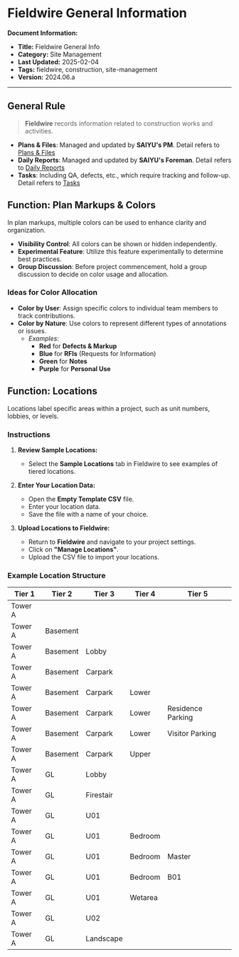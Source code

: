# Fieldwire General Information

**Document Information:**
- **Title:** Fieldwire General Info
- **Category:** Site Management
- **Last Updated:** 2025-02-04
- **Tags:** fieldwire, construction, site-management
- **Version:** 2024.06.a

---

## General Rule

> **Fieldwire** records information related to construction works and activities.

- **Plans & Files**: Managed and updated by **SAIYU's PM**. Detail refers to [Plans & Files](./plans-and-files.md)
- **Daily Reports**: Managed and updated by **SAIYU's Foreman**. Detail refers to [Daily Reports](./daily-reports.md)
- **Tasks**: Including QA, defects, etc., which require tracking and follow-up. Detail refers to [Tasks](./tasks.md)

## Function: Plan Markups & Colors

In plan markups, multiple colors can be used to enhance clarity and organization.

- **Visibility Control**: All colors can be shown or hidden independently.
- **Experimental Feature**: Utilize this feature experimentally to determine best practices.
- **Group Discussion**: Before project commencement, hold a group discussion to decide on color usage and allocation.

### Ideas for Color Allocation

- **Color by User**: Assign specific colors to individual team members to track contributions.
- **Color by Nature**: Use colors to represent different types of annotations or issues.
  - *Examples*:
    - **Red** for **Defects & Markup**
    - **Blue** for **RFIs** (Requests for Information)
    - **Green** for **Notes**
    - **Purple** for **Personal Use**
    
## Function: Locations

Locations label specific areas within a project, such as unit numbers, lobbies, or levels.

### Instructions

1. **Review Sample Locations:**
   - Select the **Sample Locations** tab in Fieldwire to see examples of tiered locations.

2. **Enter Your Location Data:**
   - Open the **Empty Template CSV** file.
   - Enter your location data.
   - Save the file with a name of your choice.

3. **Upload Locations to Fieldwire:**
   - Return to **Fieldwire** and navigate to your project settings.
   - Click on **"Manage Locations"**.
   - Upload the CSV file to import your locations.
   
### Example Location Structure

| Tier 1 | Tier 2 | Tier 3 | Tier 4 | Tier 5 |
|---|---|---|---|---|
| Tower A |  |  |  |  |
| Tower A | Basement |  |  |  |
| Tower A | Basement | Lobby |  |  |
| Tower A | Basement | Carpark |  |  |
| Tower A | Basement | Carpark | Lower |  |
| Tower A | Basement | Carpark | Lower | Residence Parking |
| Tower A | Basement | Carpark | Lower | Visitor Parking |
| Tower A | Basement | Carpark | Upper |  |
| Tower A | GL | Lobby |  |  |
| Tower A | GL | Firestair |  |  |
| Tower A | GL | U01 |  |  |
| Tower A | GL | U01 | Bedroom |  |
| Tower A | GL | U01 | Bedroom | Master |
| Tower A | GL | U01 | Bedroom | B01 |
| Tower A | GL | U01 | Wetarea |  |
| Tower A | GL | U02 |  |  |
| Tower A | GL | Landscape |  |  |